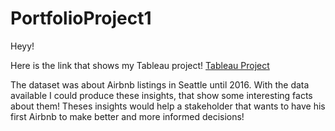 # PortfolioProject1

Heyy! 

Here is the link that shows my Tableau project! 
[Tableau Project](https://public.tableau.com/views/AirbnbProject_16920204338670/Dashboard1?:language=pt-BR&:display_count=n&:origin=viz_share_link)

The dataset was about Airbnb listings in Seattle until 2016. With the data available I could produce these insights, that show some interesting facts about them! Theses insights would help a stakeholder 
that wants to have his first Airbnb to make better and more informed decisions!

